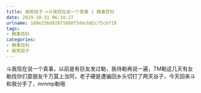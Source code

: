 ```yaml
---
title: 搞笑段子->斗我现在说一个真事 | 糗事百科
date: 2019-10-31 06:34:27
urlname: 180e256d928f1060f5decb82c75cb719
tags: 
- 糗事百科
categories:
- 糗事百科
- 搞笑段子
---
```

斗我现在说一个真事，以前是有巨友发过勒，我待勒再说一遍，TM勒这几天有女勒找你们耍朋友千万莫上当阿，老子硬是遭骗回乡头切打了两天谷子，今天回来斗和我分手了，mmmp勒哦


